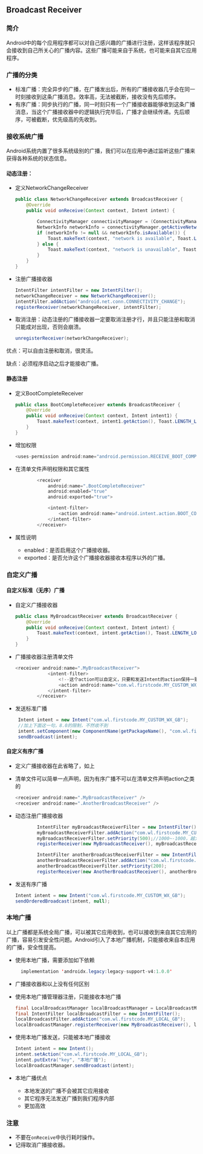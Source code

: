 ## Broadcast Receiver

### 简介

Android中的每个应用程序都可以对自己感兴趣的广播进行注册，这样该程序就只会接收到自己所关心的广播内容。这些广播可能来自于系统，也可能来自其它应用程序。

### 广播的分类

- 标准广播：完全异步的广播，在广播发出后，所有的广播接收器几乎会在同一时刻接收到这条广播消息。效率高，无法被截断，接收没有先后顺序。
- 有序广播：同步执行的广播，同一时刻只有一个广播接收器能够收到这条广播消息，当这个广播接收器中的逻辑执行完毕后，广播才会继续传递。先后顺序，可被截断，优先级高的先收到。

### 接收系统广播

Android系统内置了很多系统级别的广播，我们可以在应用中通过监听这些广播来获得各种系统的状态信息。

#### 动态注册：

- 定义NetworkChangeReceiver

  ```java
  public class NetworkChangeReceiver extends BroadcastReceiver {
      @Override
      public void onReceive(Context context, Intent intent) {
  
          ConnectivityManager connectivityManager = (ConnectivityManager) context.getSystemService(Context.CONNECTIVITY_SERVICE);
          NetworkInfo networkInfo = connectivityManager.getActiveNetworkInfo();
          if (networkInfo != null && networkInfo.isAvailable()) {
              Toast.makeText(context, "network is available", Toast.LENGTH_LONG).show();
          } else {
              Toast.makeText(context, "network is unavailable", Toast.LENGTH_LONG).show();
          }
      }
  }
  ```

- 注册广播接收器

  ```java
  IntentFilter intentFilter = new IntentFilter();
  networkChangeReceiver = new NetworkChangeReceiver();
  intentFilter.addAction("android.net.conn.CONNECTIVITY_CHANGE");
  registerReceiver(networkChangeReceiver, intentFilter);
  ```

- 取消注册：动态注册的广播接收器一定要取消注册才行，并且只能注册和取消只能成对出现，否则会崩溃。

  ```java
  unregisterReceiver(networkChangeReceiver);
  ```

优点：可以自由注册和取消，很灵活。

缺点：必须程序启动之后才能接收广播。

#### 静态注册

- 定义BootCompleteReceiver

  ```java
  public class BootCompleteReceiver extends BroadcastReceiver {
      @Override
      public void onReceive(Context context, Intent intent1) {
          Toast.makeText(context, intent1.getAction(), Toast.LENGTH_LONG).show();
      }
  }
  ```

- 增加权限

  ```java
  <uses-permission android:name="android.permission.RECEIVE_BOOT_COMPLETED" />
  ```

- 在清单文件声明权限和其它属性

  ```java
          <receiver
              android:name=".BootCompleteReceiver"
              android:enabled="true"
              android:exported="true">
  
              <intent-filter>
                  <action android:name="android.intent.action.BOOT_COMPLETED" />
              </intent-filter>
          </receiver>
  ```

- 属性说明

  - enabled：是否启用这个广播接收器。
  - exported：是否允许这个广播接收器接收本程序以外的广播。

### 自定义广播

#### 自定义标准（无序）广播

- 自定义广播接收器

  ```java
  public class MyBroadcastReceiver extends BroadcastReceiver {
      @Override
      public void onReceive(Context context, Intent intent) {
          Toast.makeText(context, intent.getAction(), Toast.LENGTH_LONG).show();
      }
  }
  ```

- 广播接收器注册清单文件

  ```java
  <receiver android:name=".MyBroadcastReceiver">
              <intent-filter>
                  <!--这个action可以自定义，只要和发送Intent的action保持一致即可-->
                  <action android:name="com.wl.firstcode.MY_CUSTOM_WX_GB" />
              </intent-filter>
          </receiver>
  ```

- 发送标准广播

  ```java
   Intent intent = new Intent("com.wl.firstcode.MY_CUSTOM_WX_GB");
   //加上下面这一句，8.0的限制，不然收不到
   intent.setComponent(new ComponentName(getPackageName(), "com.wl.firstcode.MyBroadcastReceiver"));
   sendBroadcast(intent);
  ```

#### 自定义有序广播

- 定义广播接收器在此省略了，如上

- 清单文件可以简单一点声明，因为有序广播不可以在清单文件声明action之类的

  ```java
  <receiver android:name=".MyBroadcastReceiver" />
  <receiver android:name=".AnotherBroadcastReceiver" />
  ```

- 动态注册广播接收器

  ```java
          IntentFilter myBroadcastReceiverFilter = new IntentFilter();
          myBroadcastReceiverFilter.addAction("com.wl.firstcode.MY_CUSTOM_WX_GB");
          myBroadcastReceiverFilter.setPriority(500);//1000~-1000，越大越先收到
          registerReceiver(new MyBroadcastReceiver(), myBroadcastReceiverFilter);
  
          IntentFilter anotherBroadcastReceiverFilter = new IntentFilter();
          anotherBroadcastReceiverFilter.addAction("com.wl.firstcode.MY_CUSTOM_WX_GB");
          anotherBroadcastReceiverFilter.setPriority(200);
          registerReceiver(new AnotherBroadcastReceiver(), anotherBroadcastReceiverFilter);
  ```

- 发送有序广播

  ```java
  Intent intent = new Intent("com.wl.firstcode.MY_CUSTOM_WX_GB");
  sendOrderedBroadcast(intent, null);
  ```

### 本地广播

以上广播都是系统全局广播，可以被其它应用收到，也可以接收到来自其它应用的广播，容易引发安全性问题。Android引入了本地广播机制，只能接收来自本应用的广播，安全性提高。

- 使用本地广播，需要添加如下依赖

  ```java
    implementation 'androidx.legacy:legacy-support-v4:1.0.0'
  ```

- 广播接收器和以上没有任何区别

- 使用本地广播管理器注册，只能接收本地广播

  ```Java
  final LocalBroadcastManager localBroadcastManager = LocalBroadcastManager.getInstance(this);
  final IntentFilter localBroadcastFilter = new IntentFilter();
  localBroadcastFilter.addAction("com.wl.firstcode.MY_LOCAL_GB");
  localBroadcastManager.registerReceiver(new MyBroadcastReceiver(), localBroadcastFilter);
  ```

- 使用本地广播发送，只能被本地广播接收

  ```java
  Intent intent = new Intent();
  intent.setAction("com.wl.firstcode.MY_LOCAL_GB");
  intent.putExtra("key", "本地广播");
  localBroadcastManager.sendBroadcast(intent);
  ```

- 本地广播优点

  - 本地发送的广播不会被其它应用接收
  - 其它程序无法发送广播到我们程序内部
  - 更加高效

### 注意

- 不要在`onReceive`中执行耗时操作。
- 记得取消广播接收器。

